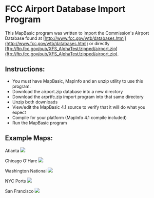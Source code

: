 # FCC Airport Database Import Program

This MapBasic program was written to import the Commission's Airport Database found at [http://www.fcc.gov/wtb/databases.html](http://www.fcc.gov/wtb/databases.html) or directly [ftp://ftp.fcc.gov/pub/XFS_AlphaTest/zipped/airport.zip](ftp://ftp.fcc.gov/pub/XFS_AlphaTest/zipped/airport.zip).


## Instructions:
- You must have MapBasic, MapInfo and an unzip utility to use this program.
- Download the airport.zip database into a new directory
- Download the arprtfc.zip import program into that same directory
- Unzip both downloads
- View/edit the MapBasic 4.1 source to verify that it will do what you expect
- Compile for your platform (MapInfo 4.1 compile included)
- Run the MapBasic program

## Example Maps:
Atlanta
<img src="https://github.com/adelevie/arptfcc/raw/master/atlanta.jpg" />

Chicago O'Hare
<img src="https://github.com/adelevie/arptfcc/raw/master/chiohare.jpg" />

Washington National
<img src="https://github.com/adelevie/arptfcc/raw/master/national.jpg" />

NYC Ports
<img src="https://github.com/adelevie/arptfcc/raw/master/nycports.jpg" />

San Francisco
<img src="https://github.com/adelevie/arptfcc/raw/master/sanfran.jpg" />